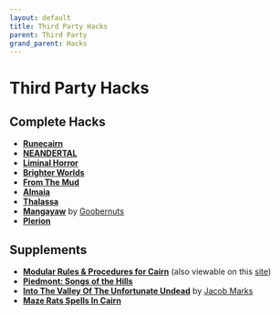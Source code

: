 ```yaml
---
layout: default
title: Third Party Hacks
parent: Third Party
grand_parent: Hacks
---
```


# Third Party Hacks

## Complete Hacks
- [**Runecairn**](https://byodinsbeardrpg.itch.io/runecairn)
- [**NEANDERTAL**](https://natetreme.com/blog/neandertal)
- [**Liminal Horror**](https://goblinarchives.itch.io/liminal-horror)
- [**Brighter Worlds**](https://awkwardturtle.itch.io/brighter-worlds)
- [**From The Mud**](https://cueinn.itch.io/fromthemud)
- [**Almaia**](https://1d6gnolls.itch.io/almaia)
- [**Thalassa**](https://zeruhur.itch.io/thalassa)
- [**Mangayaw**](https://mangayaw.carrd.co) by [Goobernuts](https://goobernutsblog.wordpress.com/)
- [**Plerion**](https://plerion.zeruhur.space/)


## Supplements
- [**Modular Rules & Procedures for Cairn**](https://adamhensley.itch.io/modular-rules-and-procedures-for-cairn) (also viewable on this [site](/hacks/third-party/modular-rules-procedures))
- [**Piedmont: Songs of the Hills**](https://lionheart-clan.itch.io/piedmont-songs-of-the-hills)
- [**Into The Valley Of The Unfortunate Undead**](https://siofragames.itch.io/into-the-valley-of-the-unfortunate-undead) by [Jacob Marks](https://siofragames.itch.io)
- [**Maze Rats Spells In Cairn**](https://xenioinabottle.blogspot.com/2021/04/maze-rats-spells-in-cairn.html)
